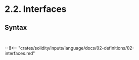 <!-- This file is generated automatically by infrastructure scripts. Please don't edit by hand. -->

# 2.2. Interfaces

## Syntax

```{ .ebnf #InterfaceDefinition }

```

<pre ebnf-snippet="InterfaceDefinition" style="display: none;"><a href="#InterfaceDefinition"><span class="k">InterfaceDefinition</span></a><span class="o"> = </span><a href="../../01-file-structure/08-keywords#InterfaceKeyword"><span class="k">INTERFACE_KEYWORD</span></a><br /><span class="o">                      </span><a href="../../05-expressions/06-identifiers#Identifier"><span class="k">IDENTIFIER</span></a><br /><span class="o">                      </span><a href="../01-contracts#InheritanceSpecifier"><span class="k">InheritanceSpecifier</span></a><span class="o">?</span><br /><span class="o">                      </span><a href="../../01-file-structure/09-punctuation#OpenBrace"><span class="k">OPEN_BRACE</span></a><br /><span class="o">                      </span><a href="#InterfaceMembers"><span class="k">InterfaceMembers</span></a><br /><span class="o">                      </span><a href="../../01-file-structure/09-punctuation#CloseBrace"><span class="k">CLOSE_BRACE</span></a><span class="o">;</span></pre>

```{ .ebnf #InterfaceMembers }

```

<pre ebnf-snippet="InterfaceMembers" style="display: none;"><a href="#InterfaceMembers"><span class="k">InterfaceMembers</span></a><span class="o"> = </span><a href="../01-contracts#ContractMember"><span class="k">ContractMember</span></a><span class="o">*</span><span class="o">;</span></pre>

--8<-- "crates/solidity/inputs/language/docs/02-definitions/02-interfaces.md"
